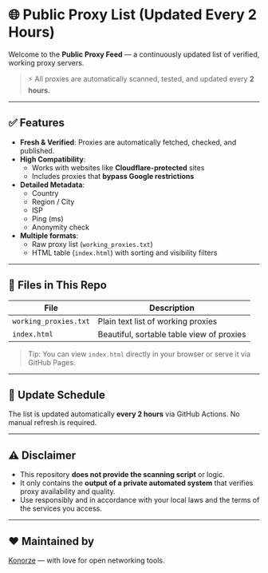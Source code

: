 # 🌐 Public Proxy List (Updated Every 2 Hours)

Welcome to the **Public Proxy Feed** — a continuously updated list of verified, working proxy servers.

> ⚡️ All proxies are automatically scanned, tested, and updated every **2 hours**.

---

## ✅ Features

- **Fresh & Verified**: Proxies are automatically fetched, checked, and published.
- **High Compatibility**:
  - Works with websites like **Cloudflare-protected** sites
  - Includes proxies that **bypass Google restrictions**
- **Detailed Metadata**:
  - Country
  - Region / City
  - ISP
  - Ping (ms)
  - Anonymity check
- **Multiple formats**:
  - Raw proxy list (`working_proxies.txt`)
  - HTML table (`index.html`) with sorting and visibility filters

---

## 📁 Files in This Repo

| File                 | Description                                      |
|----------------------|--------------------------------------------------|
| `working_proxies.txt`| Plain text list of working proxies               |
| `index.html`         | Beautiful, sortable table view of proxies       |

> Tip: You can view `index.html` directly in your browser or serve it via GitHub Pages.

---

## 🔁 Update Schedule

The list is updated automatically **every 2 hours** via GitHub Actions.
No manual refresh is required.

---

## ⚠️ Disclaimer

- This repository **does not provide the scanning script** or logic.
- It only contains the **output of a private automated system** that verifies proxy availability and quality.
- Use responsibly and in accordance with your local laws and the terms of the services you access.

---

## ❤️ Maintained by

[Konorze](https://github.com/Konorze) — with love for open networking tools.

